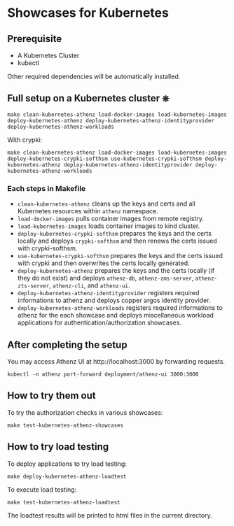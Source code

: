 # Showcases for Kubernetes

## Prerequisite

- A Kubernetes Cluster
- kubectl

Other required dependencies will be automatically installed.

## Full setup on a Kubernetes cluster ⎈

```
make clean-kubernetes-athenz load-docker-images load-kubernetes-images deploy-kubernetes-athenz deploy-kubernetes-athenz-identityprovider deploy-kubernetes-athenz-workloads
```

With crypki:

```
make clean-kubernetes-athenz load-docker-images load-kubernetes-images deploy-kubernetes-crypki-softhsm use-kubernetes-crypki-softhsm deploy-kubernetes-athenz deploy-kubernetes-athenz-identityprovider deploy-kubernetes-athenz-workloads
```

### Each steps in Makefile

- `clean-kubernetes-athenz` cleans up the keys and certs and all Kubernetes resources within `athenz` namespace.
- `load-docker-images` pulls container images from remote registry.
- `load-kubernetes-images` loads container images to kind cluster.
- `deploy-kubernetes-crypki-softhsm` prepares the keys and the certs locally and deploys `crypki-softhsm` and then renews the certs issued with crypki-softhsm.
- `use-kubernetes-crypki-softhsm` prepares the keys and the certs issued with crypki and then overwrites the certs locally generated.
- `deploy-kubernetes-athenz` prepares the keys and the certs locally (if they do not exist) and deploys `athenz-db`, `athenz-zms-server`, `athenz-zts-server`, `athenz-cli`, and `athenz-ui`.
- `deploy-kubernetes-athenz-identityprovider` registers required informations to athenz and deploys copper argos identity provider.
- `deploy-kubernetes-athenz-workloads` registers required informations to athenz for the each showcase and deploys miscellaneous workload applications for authentication/authorization showcases.

## After completing the setup

You may access Athenz UI at http://localhost:3000 by forwarding requests.

```
kubectl -n athenz port-forward deployment/athenz-ui 3000:3000
```

## How to try them out

To try the authorization checks in various showcases:

```
make test-kubernetes-athenz-showcases
```

## How to try load testing

To deploy applications to try load testing:

```
make deploy-kubernetes-athenz-loadtest
```

To execute load testing:

```
make test-kubernetes-athenz-loadtest
```

The loadtest results will be printed to html files in the current directory.


